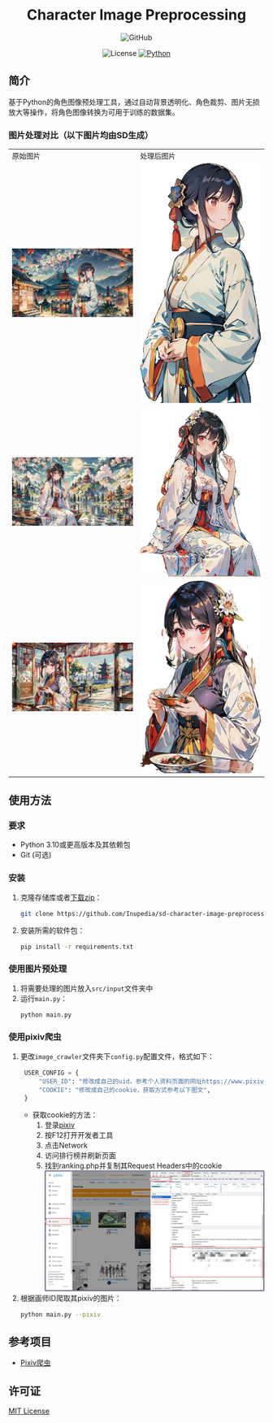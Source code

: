 <div align="center">

# Character Image Preprocessing

![GitHub](https://img.shields.io/badge/WIP-未完成-brown)

![License](https://img.shields.io/badge/License-MIT-green)
[![Python](https://img.shields.io/badge/Python-3.10+-blue)](https://www.python.org)
</div>

## 简介

基于Python的角色图像预处理工具，通过自动背景透明化、角色裁剪、图片无损放大等操作，将角色图像转换为可用于训练的数据集。

### 图片处理对比（以下图片均由SD生成）
<div align="center">
    <table>
        <tr>
            <td>原始图片</td>
            <td>处理后图片</td>
        </tr>
        <tr>
            <td><img src="./src/input/illust_0.png" width="500px"></td>
            <td><img src="./src/output/illust_0_character.png" width="500px"></td>
        </tr>
        <tr>
            <td><img src="./src/input/illust_1.png" width="500px"></td>
            <td><img src="./src/output/illust_1_character.png" width="500px"></td>
        </tr>
        <tr>
            <td><img src="./src/input/illust_2.png" width="500px"></td>
            <td><img src="./src/output/illust_2_character.png" width="500px"></td>
        </tr>
    </table>
</div>

## 使用方法

### 要求

- Python 3.10或更高版本及其依赖包
- Git (可选)

### 安装
1. 克隆存储库或者[下载zip](https://github.com/Inupedia/sd-character-image-preprocessing/archive/refs/heads/main.zip)：
   ```bash
   git clone https://github.com/Inupedia/sd-character-image-preprocessing
   ```
2. 安装所需的软件包：
   ```bash
   pip install -r requirements.txt 
   ```
### 使用图片预处理
1. 将需要处理的图片放入`src/input`文件夹中
2. 运行`main.py`：
   ```bash
   python main.py
   ```
### 使用pixiv爬虫
1. 更改`image_crawler`文件夹下`config.py`配置文件，格式如下：
   ```python
    USER_CONFIG = {
        "USER_ID": "修改成自己的uid，参考个人资料页面的网址https://www.pixiv.net/users/{UID}",
        "COOKIE": "修改成自己的cookie，获取方式参考以下图文",
    }
   ```
   - 获取cookie的方法：
     1. 登录[pixiv](https://www.pixiv.net/)
     2. 按F12打开开发者工具
     3. 点击Network
     4. 访问排行榜并刷新页面
     5. 找到ranking.php并复制其Request Headers中的cookie
        <div>
            <img src="./src/readme/Cookie.jpg" width="500px"></img>
        </div>
2. 根据画师ID爬取其pixiv的图片：
   ```bash
   python main.py --pixiv
   ```

## 参考项目
- [Pixiv爬虫](https://github.com/CWHer/PixivCrawler)
## 许可证
[MIT License](./license)